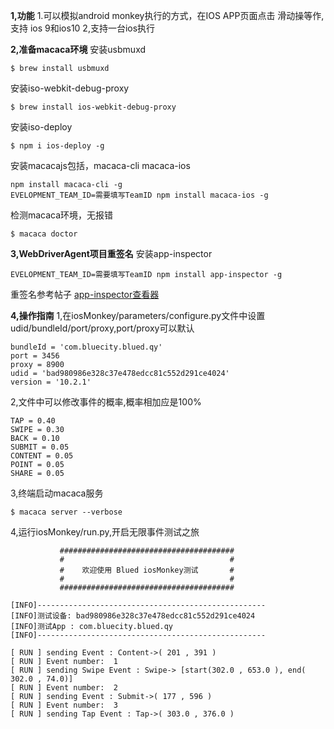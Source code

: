 **1,功能**
1.可以模拟android monkey执行的方式，在IOS APP页面点击 滑动操等作,支持 ios 9和ios10
2,支持一台ios执行

**2,准备macaca环境**
安装usbmuxd
```
$ brew install usbmuxd
```
安装iso-webkit-debug-proxy
```
$ brew install ios-webkit-debug-proxy
```
安装iso-deploy
```
$ npm i ios-deploy -g
```
安装macacajs包括，macaca-cli macaca-ios
```
npm install macaca-cli -g
EVELOPMENT_TEAM_ID=需要填写TeamID npm install macaca-ios -g
```
检测macaca环境，无报错
```
$ macaca doctor
```

**3,WebDriverAgent项目重签名**
安装app-inspector
```
EVELOPMENT_TEAM_ID=需要填写TeamID npm install app-inspector -g
```
重签名参考帖子
[app-inspector查看器](https://testerhome.com/topics/7202)

**4,操作指南**
1,在iosMonkey/parameters/configure.py文件中设置udid/bundleId/port/proxy,port/proxy可以默认
```
bundleId = 'com.bluecity.blued.qy'
port = 3456
proxy = 8900
udid = 'bad980986e328c37e478edcc81c552d291ce4024'
version = '10.2.1'
```

2,文件中可以修改事件的概率,概率相加应是100%
```
TAP = 0.40
SWIPE = 0.30
BACK = 0.10
SUBMIT = 0.05
CONTENT = 0.05
POINT = 0.05
SHARE = 0.05
```

3,终端启动macaca服务
```
$ macaca server --verbose
```

4,运行iosMonkey/run.py,开启无限事件测试之旅
```
           #######################################
           #                                     #
           #    欢迎使用 Blued iosMonkey测试       #
           #                                     #
           #######################################

[INFO]---------------------------------------------------
[INFO]测试设备: bad980986e328c37e478edcc81c552d291ce4024 
[INFO]测试App : com.bluecity.blued.qy
[INFO]---------------------------------------------------

[ RUN ] sending Event : Content->( 201 , 391 )
[ RUN ] Event number:  1 
[ RUN ] sending Swipe Event : Swipe-> [start(302.0 , 653.0 ), end( 302.0 , 74.0)]
[ RUN ] Event number:  2 
[ RUN ] sending Event : Submit->( 177 , 596 )
[ RUN ] Event number:  3 
[ RUN ] sending Tap Event : Tap->( 303.0 , 376.0 )
```
